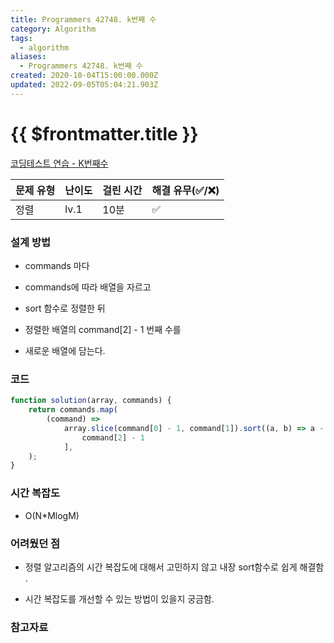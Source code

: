 ```yaml
---
title: Programmers 42748. k번째 수
category: Algorithm
tags:
  - algorithm
aliases:
  - Programmers 42748. k번째 수
created: 2020-10-04T15:00:00.000Z
updated: 2022-09-05T05:04:21.903Z
---
```


# {{ $frontmatter.title }}

[코딩테스트 연습 - K번째수](https://programmers.co.kr/learn/courses/30/lessons/42748)

| 문제 유형 | 난이도 | 걸린 시간 | 해결 유무(✅/❌) |
| --------- | ------ | --------- | ---------------- |
| 정렬      | lv.1   | 10분      | ✅               |

### **설계 방법**

- commands 마다

- commands에 따라 배열을 자르고

- sort 함수로 정렬한 뒤

- 정렬한 배열의 command[2] - 1 번째 수를

- 새로운 배열에 담는다.

### 코드

```javascript
function solution(array, commands) {
	return commands.map(
		(command) =>
			array.slice(command[0] - 1, command[1]).sort((a, b) => a - b)[
				command[2] - 1
			],
	);
}
```

### **시간 복잡도**

- O(N\*MlogM)

### **어려웠던 점**

- 정렬 알고리즘의 시간 복잡도에 대해서 고민하지 않고 내장 sort함수로 쉽게 해결함 .

- 시간 복잡도를 개선할 수 있는 방법이 있을지 궁금함.

### **참고자료**
